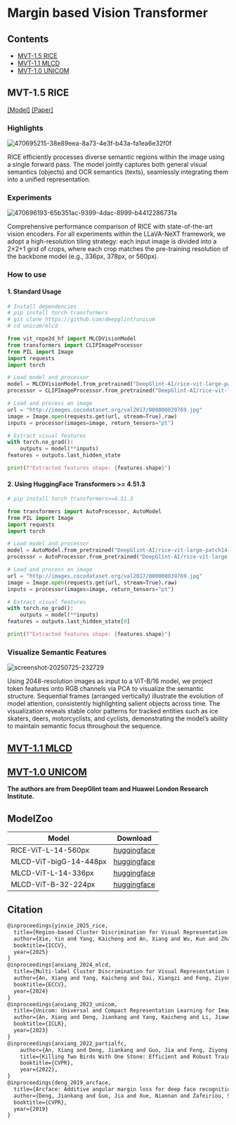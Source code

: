 # Margin based Vision Transformer


## Contents
- [MVT-1.5 RICE](#mvt-15-rice)
- [MVT-1.1 MLCD](#mvt-11-mlcd)
- [MVT-1.0 UNICOM](#mvt-10-unicom)

## MVT-1.5 RICE 

 [[Model]](https://huggingface.co/DeepGlint-AI/rice-vit-large-patch14-560) [[Paper]](https://github.com/deepglint/MVT/blob/main/paper.pdf) 


###  Highlights
![470695215-38e89eea-8a73-4e3f-b43a-fa1ea6e32f0f](https://github.com/user-attachments/assets/e0de38b3-b20a-491e-9382-1839e9968481)


RICE efficiently processes diverse semantic regions
within the image using a single forward pass. The model jointly captures both general visual semantics (objects) and OCR semantics
(texts), seamlessly integrating them into a unified representation.

###  Experiments

![470696193-65b351ac-9399-4dac-8999-b4412286731a](https://github.com/user-attachments/assets/cd66223f-1757-4ff4-859c-19dd25f1246d)


Comprehensive performance comparison of RICE with state-of-the-art vision encoders. For all experiments within the LLaVA-NeXT framework, we adopt a high-resolution tiling strategy: each input image is divided into a 2×2+1 grid of crops, where each crop matches the pre-training resolution of the backbone model (e.g., 336px, 378px, or 560px). 

### How to use

#### 1. Standard Usage

```python
# Install dependencies
# pip install torch transformers
# git clone https://github.com/deepglint/unicom
# cd unicom/mlcd

from vit_rope2d_hf import MLCDVisionModel
from transformers import CLIPImageProcessor
from PIL import Image
import requests
import torch

# Load model and processor
model = MLCDVisionModel.from_pretrained("DeepGlint-AI/rice-vit-large-patch14-560")
processor = CLIPImageProcessor.from_pretrained("DeepGlint-AI/rice-vit-large-patch14-560")

# Load and process an image
url = "http://images.cocodataset.org/val2017/000000039769.jpg"
image = Image.open(requests.get(url, stream=True).raw)
inputs = processor(images=image, return_tensors="pt")

# Extract visual features
with torch.no_grad():
    outputs = model(**inputs)
features = outputs.last_hidden_state

print(f"Extracted features shape: {features.shape}")
```

#### 2. Using HuggingFace Transformers >= 4.51.3

```python
# pip install torch transformers>=4.51.3

from transformers import AutoProcessor, AutoModel
from PIL import Image
import requests
import torch

# Load model and processor
model = AutoModel.from_pretrained("DeepGlint-AI/rice-vit-large-patch14-560")
processor = AutoProcessor.from_pretrained("DeepGlint-AI/rice-vit-large-patch14-560")

# Load and process an image
url = "http://images.cocodataset.org/val2017/000000039769.jpg"
image = Image.open(requests.get(url, stream=True).raw)
inputs = processor(images=image, return_tensors="pt")

# Extract visual features
with torch.no_grad():
    outputs = model(**inputs)
features = outputs.last_hidden_state[0]

print(f"Extracted features shape: {features.shape}")
```

### Visualize Semantic Features

![screenshot-20250725-232729](https://github.com/user-attachments/assets/0ff3b764-c5b6-4a10-a63c-89ccbc99d06b)

Using 2048-resolution images as input to a ViT-B/16 model, we project token features onto RGB channels via
PCA to visualize the semantic structure. Sequential frames (arranged vertically) illustrate the evolution of model attention, consistently
highlighting salient objects across time. The visualization reveals stable color patterns for tracked entities such as ice skaters, deers,
motorcyclists, and cyclists, demonstrating the model’s ability to maintain semantic focus throughout the sequence.


## [MVT-1.1 MLCD](https://github.com/deepglint/unicom)
## [MVT-1.0 UNICOM](https://github.com/deepglint/unicom)

**The authors are from DeepGlint team and Huawei London Research Institute.**

## ModelZoo

| Model | Download |
|-------|-------------|
| RICE-ViT-L-14-560px | [huggingface](https://huggingface.co/DeepGlint-AI/rice-vit-large-patch14-560) |
| MLCD-ViT-bigG-14-448px | [huggingface](https://huggingface.co/DeepGlint-AI/mlcd-vit-bigG-patch14-448) |
| MLCD-ViT-L-14-336px | [huggingface](https://huggingface.co/DeepGlint-AI/mlcd-vit-large-patch14-336) |
| MLCD-ViT-B-32-224px | [huggingface](https://huggingface.co/DeepGlint-AI/mlcd-vit-base-patch32-224) |


## Citation



```latex
@inproceedings{yinxie_2025_rice,
  title={Region-based Cluster Discrimination for Visual Representation Learning},
  author={Xie, Yin and Yang, Kaicheng and An, Xiang and Wu, Kun and Zhao, Yongle and Deng, Weimo and Ran, Zimin and Wang, Yumeng and Feng, Ziyong And Roy, Miles And Ismail, Elezi And Deng, Jiankang},
  booktitle={ICCV},
  year={2025}
}
@inproceedings{anxiang_2024_mlcd,
  title={Multi-label Cluster Discrimination for Visual Representation Learning},
  author={An, Xiang and Yang, Kaicheng and Dai, Xiangzi and Feng, Ziyong and Deng, Jiankang},
  booktitle={ECCV},
  year={2024}
}
@inproceedings{anxiang_2023_unicom,
  title={Unicom: Universal and Compact Representation Learning for Image Retrieval},
  author={An, Xiang and Deng, Jiankang and Yang, Kaicheng and Li, Jiawei and Feng, Ziyong and Guo, Jia and Yang, Jing and Liu, Tongliang},
  booktitle={ICLR},
  year={2023}
}
@inproceedings{anxiang_2022_partialfc,
    author={An, Xiang and Deng, Jiankang and Guo, Jia and Feng, Ziyong and Zhu, XuHan and Yang, Jing and Liu, Tongliang},
    title={Killing Two Birds With One Stone: Efficient and Robust Training of Face Recognition CNNs by Partial FC},
    booktitle={CVPR},
    year={2022},
}
@inproceedings{deng_2019_arcface,
  title={Arcface: Additive angular margin loss for deep face recognition},
  author={Deng, Jiankang and Guo, Jia and Xue, Niannan and Zafeiriou, Stefanos},
  booktitle={CVPR},
  year={2019}
}
```
